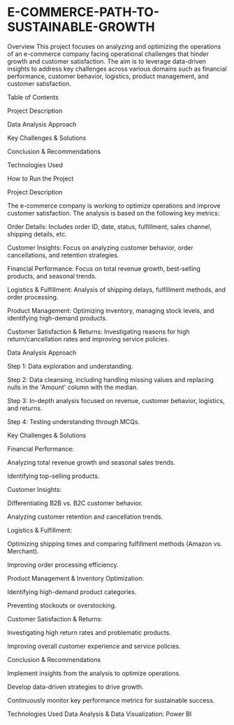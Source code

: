 # E-COMMERCE-PATH-TO-SUSTAINABLE-GROWTH

Overview This project focuses on analyzing and optimizing the operations of an e-commerce company facing operational challenges that hinder growth and customer satisfaction. The aim is to leverage data-driven insights to address key challenges across various domains such as financial performance, customer behavior, logistics, product management, and customer satisfaction.

Table of Contents

Project Description

Data Analysis Approach

Key Challenges & Solutions

Conclusion & Recommendations

Technologies Used

How to Run the Project

Project Description

The e-commerce company is working to optimize operations and improve customer satisfaction. The analysis is based on the following key metrics:

Order Details: Includes order ID, date, status, fulfillment, sales channel, shipping details, etc.

Customer Insights: Focus on analyzing customer behavior, order cancellations, and retention strategies.

Financial Performance: Focus on total revenue growth, best-selling products, and seasonal trends.

Logistics & Fulfillment: Analysis of shipping delays, fulfillment methods, and order processing.

Product Management: Optimizing inventory, managing stock levels, and identifying high-demand products.

Customer Satisfaction & Returns: Investigating reasons for high return/cancellation rates and improving service policies.

Data Analysis Approach

Step 1: Data exploration and understanding.

Step 2: Data cleansing, including handling missing values and replacing nulls in the 'Amount' column with the median.

Step 3: In-depth analysis focused on revenue, customer behavior, logistics, and returns.

Step 4: Testing understanding through MCQs.

Key Challenges & Solutions

Financial Performance:

Analyzing total revenue growth and seasonal sales trends.

Identifying top-selling products.

Customer Insights:

Differentiating B2B vs. B2C customer behavior.

Analyzing customer retention and cancellation trends.

Logistics & Fulfillment:

Optimizing shipping times and comparing fulfillment methods (Amazon vs. Merchant).

Improving order processing efficiency.

Product Management & Inventory Optimization:

Identifying high-demand product categories.

Preventing stockouts or overstocking.

Customer Satisfaction & Returns:

Investigating high return rates and problematic products.

Improving overall customer experience and service policies.

Conclusion & Recommendations

Implement insights from the analysis to optimize operations.

Develop data-driven strategies to drive growth.

Continuously monitor key performance metrics for sustainable success.

Technologies Used Data Analysis & Data Visualization: Power BI
